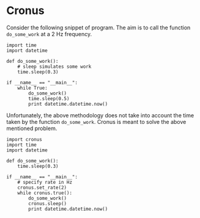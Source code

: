 # Cronus

Consider the following snippet of program. The aim is to call the function `do_some_work` at a 2 Hz frequency.

```
import time
import datetime

def do_some_work():
    # sleep simulates some work
    time.sleep(0.3)

if __name__ == "__main__":
    while True:
        do_some_work()
        time.sleep(0.5)
        print datetime.datetime.now()
```

Unfortunately, the above methodology does not take into account the time taken by the function `do_some_work`. Cronus is meant to solve the above mentioned problem.


```
import cronus
import time
import datetime

def do_some_work():
    time.sleep(0.3)

if __name__ == "__main__":
    # specify rate in Hz
    cronus.set_rate(2)
    while cronus.true():
        do_some_work()
        cronus.sleep()
        print datetime.datetime.now()
```
